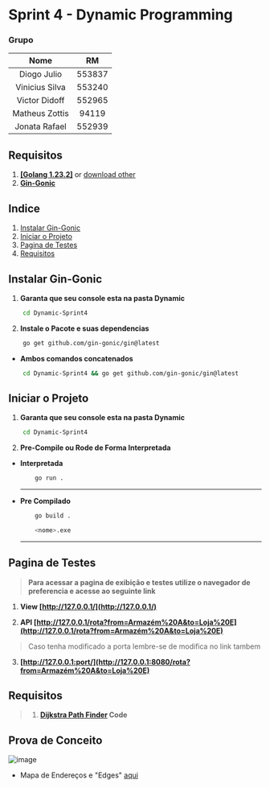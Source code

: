 # Sprint 4 - Dynamic Programming

### Grupo
|Nome|RM|
|:-:|:-:|
|Diogo Julio|553837 |
|Vinicius Silva|553240|
|Victor Didoff|552965|
|Matheus Zottis|94119|
|Jonata Rafael|552939|



## Requisitos

1. [**[Golang 1.23.2]**](https://dl.google.com/go/go1.23.2.windows-amd64.msi) or [download other](https://go.dev/dl/)
2. [**Gin-Gonic**](#instalar-gin-gonic)


## Indice

1. [Instalar Gin-Gonic](#instalar-gin-gonic)
2. [Iniciar o Projeto](#iniciar-o-projeto)
3. [Pagina de Testes](#pagina-de-testes)
4. [Requisitos](#requisitos-1)


## Instalar Gin-Gonic

1. **Garanta que seu console esta na pasta Dynamic**

```bash
    cd Dynamic-Sprint4
```

2. **Instale o Pacote e suas dependencias**
```bash
    go get github.com/gin-gonic/gin@latest
```

- **Ambos comandos concatenados**
```bash
    cd Dynamic-Sprint4 && go get github.com/gin-gonic/gin@latest
```

## Iniciar o Projeto

1. **Garanta que seu console esta na pasta Dynamic**

```bash
    cd Dynamic-Sprint4
```

2. **Pre-Compile ou Rode de Forma Interpretada**

-  **Interpretada**

    ```bash
        go run .
    ```

    ---

- **Pre Compilado**

    ```bash
        go build .
    ```

    ```bash
        <nome>.exe
    ```

    ---

## Pagina de Testes

> **Para acessar a pagina de exibição e testes utilize o navegador de preferencia e acesse ao seguinte link**

1. **View [http://127.0.0.1/](http://127.0.0.1/)**

2. **API [http://127.0.0.1/rota?from=Armazém%20A&to=Loja%20E](http://127.0.0.1/rota?from=Armazém%20A&to=Loja%20E)**

> Caso tenha modificado a porta lembre-se de modifica no link tambem

3. **[http://127.0.0.1:port/](http://127.0.0.1:8080/rota?from=Armazém%20A&to=Loja%20E)**

## Requisitos

> 1. **[Dijkstra Path Finder](./dijkstra.go) Code**

## Prova de Conceito

![image](https://github.com/user-attachments/assets/d03aa329-8892-4317-a728-168c994cdbbc)

- Mapa de Endereços e "Edges" [aqui](./main.go:L15)

